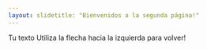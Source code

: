 ```yaml
---
layout: slidetitle: "Bienvenidos a la segunda página!"
---
```

Tu texto
Utiliza la flecha hacia la izquierda para volver!
